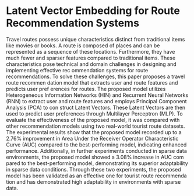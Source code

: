 # Latent Vector Embedding for Route Recommendation Systems
Travel routes possess unique characteristics distinct from traditional items like movies or books. A route is composed of places and can be represented as a sequence of these locations. Furthermore, they have much fewer and sparser features compared to traditional items. These characteristics pose technical and domain challenges in designing and implementing effective rec ommendation systems for route recommendations. To solve these challenges, this paper proposes a travel route recommen dation model that extracts user and route features and predicts user pref erences for routes. 
The proposed model utilizes Heterogeneous Information Networks (HIN) and Recurrent Neural Networks (RNN) to extract user and route features and employs Principal Component Analysis (PCA) to con struct Latent Vectors. These Latent Vectors are then used to predict user preferences through Multilayer Perceptron (MLP). To evaluate the effectiveness of the proposed model, it was compared with other recommendation models using two real-world tourist route datasets. 
The experimental results show that the proposed model recorded up to a 2.76% improvement in Area Under the Receiver Operator Characteristic Curve (AUC) compared to the best-performing model, indicating enhanced performance. Additionally, in further experiments conducted in sparse data environments, the proposed model showed a 3.08% increase in AUC com pared to the best-performing model, demonstrating its superior adaptability in sparse data conditions. Through these two experiments, the proposed model has been validated as an effective one for tourist route recommenda tion and has demonstrated high adaptability in environments with sparse data.